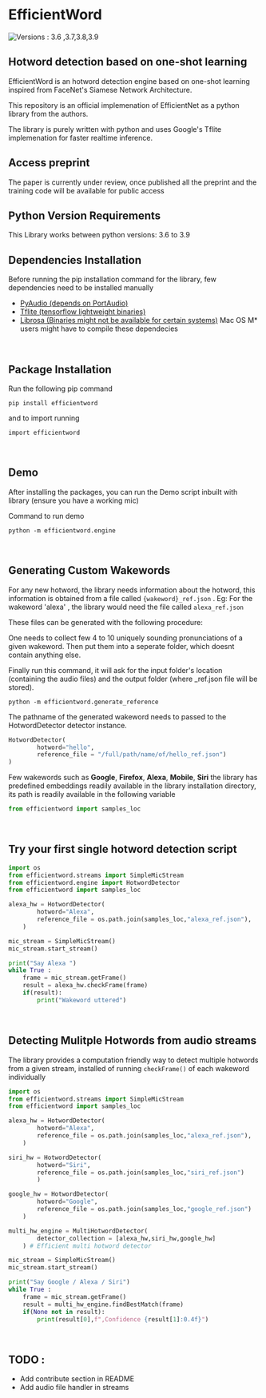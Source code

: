 # EfficientWord
![Versions : 3.6 ,3.7,3.8,3.9](https://camo.githubusercontent.com/a7b5b417de938c1faf3602c7f48f26fde8761a977be85390fd6c0d191e210ba8/68747470733a2f2f696d672e736869656c64732e696f2f707970692f707976657273696f6e732f74656e736f72666c6f772e7376673f7374796c653d706c6173746963)

## Hotword detection based on one-shot learning

EfficientWord is an hotword detection engine based on one-shot
learning inspired from FaceNet's Siamese Network Architecture.

This repository is an official implemenation of EfficientNet as
a python library from the authors.

The library is purely written with python and uses Google's Tflite
implemenation for faster realtime inference.

## Access preprint

The paper is currently under review, once published all the preprint and the training code will be available for public access
<br>

## Python Version Requirements

This Library works between python versions:
    3.6 to 3.9
<br>

## Dependencies Installation
Before running the pip installation command for the library, few dependencies need to be installed manually

* [PyAudio (depends on PortAudio)](https://abhgog.gitbooks.io/pyaudio-manual/content/installation.html)
* [Tflite (tensorflow lightweight binaries)](https://www.tensorflow.org/lite/guide/python#install_tensorflow_lite_for_python)
* [Librosa (Binaries might not be available for certain systems)](https://github.com/librosa/librosa)
Mac OS M* users might have to compile these dependecies

<br>

## Package Installation
Run the following pip command

```
pip install efficientword
```

and to import running

```
import efficientword
```
<br>

## Demo
After installing the packages, you can run the Demo
script inbuilt with library (ensure you have a working mic)

Command to run demo
```
python -m efficientword.engine
```
<br>

## Generating Custom Wakewords

For any new hotword, the library needs information about the hotword, this
information is obtained from a file called `{wakeword}_ref.json` . 
Eg: For the wakeword 'alexa' , the library would need the file called `alexa_ref.json`

These files can be generated with the following procedure:

One needs to collect few 4 to 10 uniquely sounding pronunciations
of a given wakeword. Then put them into a seperate folder, which doesnt contain 
anything else.

Finally run this command, it will ask for the input folder's location 
(containing the audio files) and the output folder (where _ref.json file will be stored).
```
python -m efficientword.generate_reference
```

The pathname of the generated wakeword needs to passed to the HotwordDetector detector instance.

```python
HotwordDetector(
        hotword="hello",
        reference_file = "/full/path/name/of/hello_ref.json")
)
```

Few wakewords such as **Google**, **Firefox**, **Alexa**, **Mobile**, **Siri** the library has predefined embeddings readily available in the library installation directory, its path is readily available in the following variable

```python
from efficientword import samples_loc
```

<br>


## Try your first single hotword detection script

```python
import os
from efficientword.streams import SimpleMicStream
from efficientword.engine import HotwordDetector
from efficientword import samples_loc

alexa_hw = HotwordDetector(
        hotword="Alexa",
        reference_file = os.path.join(samples_loc,"alexa_ref.json"),
    )

mic_stream = SimpleMicStream()
mic_stream.start_stream()

print("Say Alexa ")
while True :
    frame = mic_stream.getFrame()
    result = alexa_hw.checkFrame(frame)
    if(result):
        print("Wakeword uttered")

```
<br>


## Detecting Mulitple Hotwords from audio streams

The library provides a computation friendly way 
to detect multiple hotwords from a given stream, installed
of running `checkFrame()` of each wakeword individually

```python
import os
from efficientword.streams import SimpleMicStream
from efficientword import samples_loc

alexa_hw = HotwordDetector(
        hotword="Alexa",
        reference_file = os.path.join(samples_loc,"alexa_ref.json"),
    )

siri_hw = HotwordDetector(
        hotword="Siri",
        reference_file = os.path.join(samples_loc,"siri_ref.json")
        )

google_hw = HotwordDetector(
        hotword="Google",
        reference_file = os.path.join(samples_loc,"google_ref.json")
    )

multi_hw_engine = MultiHotwordDetector(
        detector_collection = [alexa_hw,siri_hw,google_hw]
    ) # Efficient multi hotword detector

mic_stream = SimpleMicStream()
mic_stream.start_stream()

print("Say Google / Alexa / Siri")
while True :
    frame = mic_stream.getFrame()
    result = multi_hw_engine.findBestMatch(frame)
    if(None not in result):
        print(result[0],f",Confidence {result[1]:0.4f}")
```
<br>

## TODO :
* Add contribute section in README
* Add audio file handler in streams
